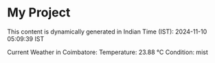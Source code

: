 # My Project

This content is dynamically generated in Indian Time (IST): 2024-11-10 05:09:39 IST


Current Weather in Coimbatore:
Temperature: 23.88 °C
Condition: mist

